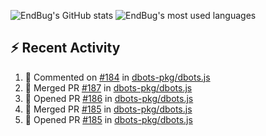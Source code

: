 ![EndBug's GitHub stats](https://github-readme-stats.vercel.app/api?username=endbug&show_icons=true&theme=dark)
![EndBug's most used languages](https://github-readme-stats.vercel.app/api/top-langs/?username=endbug&layout=compact&theme=dark)

## ⚡ Recent Activity

<!--START_SECTION:activity-->
1. 💬 Commented on [#184](https://github.com//dbots-pkg/dbots.js/issues/184) in [dbots-pkg/dbots.js](https://github.com//dbots-pkg/dbots.js)
2. 🎉 Merged PR [#187](https://github.com//dbots-pkg/dbots.js/pull/187) in [dbots-pkg/dbots.js](https://github.com//dbots-pkg/dbots.js)
3. 💪 Opened PR [#186](https://github.com//dbots-pkg/dbots.js/pull/186) in [dbots-pkg/dbots.js](https://github.com//dbots-pkg/dbots.js)
4. 🎉 Merged PR [#185](https://github.com//dbots-pkg/dbots.js/pull/185) in [dbots-pkg/dbots.js](https://github.com//dbots-pkg/dbots.js)
5. 💪 Opened PR [#185](https://github.com//dbots-pkg/dbots.js/pull/185) in [dbots-pkg/dbots.js](https://github.com//dbots-pkg/dbots.js)
<!--END_SECTION:activity-->
